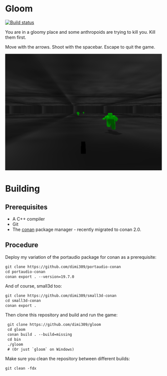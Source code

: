Gloom
=====

[![Build status](https://ci.appveyor.com/api/projects/status/79ttme5r1i3m217q?svg=true)](https://ci.appveyor.com/project/dimi309/gloom)

You are in a gloomy place and some anthropoids are trying to kill you.
Kill them first.

Move with the arrows. Shoot with the spacebar. Escape to quit the game.

![screenshot](screenshot.png)

# Building

## Prerequisites

- A C++ compiler
- Git
- The [conan](https://conan.io) package manager - recently migrated to conan 2.0.
	
## Procedure


Deploy my variation of the portaudio package for conan as a prerequisite:

	git clone https://github.com/dimi309/portaudio-conan
	cd portaudio-conan
	conan export . --version=19.7.0

And of course, small3d too:

	git clone https://github.com/dimi309/small3d-conan
	cd small3d-conan
	conan export .

Then clone this repository and build and run the game:

     git clone https://github.com/dimi309/gloom
     cd gloom
     conan build . --build=missing
     cd bin
     ./gloom
     # (Or just `gloom` on Windows)
	 
Make sure you clean the repository between different builds:

	git clean -fdx


